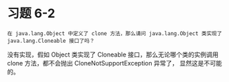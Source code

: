 # 习题 6-2
```text
在 java.lang.Object 中定义了 clone 方法，那么请问 java.lang.Object 类实现了 java.lang.Cloneable 接口了吗？
```

没有实现，假如 Object 类实现了 Cloneable 接口，那么无论哪个类的实例调用 clone 方法，都不会抛出 CloneNotSupportException 异常了，
显然这是不可能的。